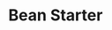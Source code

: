 ---
templateKey: blog-post
featuredpost: false
featuredimage: /assets/Bean_Starter.png
title: Bean Starter
description: Seed
testfield: 946
---